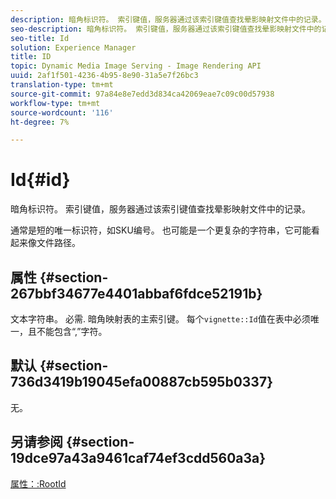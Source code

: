 ```yaml
---
description: 暗角标识符。 索引键值，服务器通过该索引键值查找晕影映射文件中的记录。
seo-description: 暗角标识符。 索引键值，服务器通过该索引键值查找晕影映射文件中的记录。
seo-title: Id
solution: Experience Manager
title: ID
topic: Dynamic Media Image Serving - Image Rendering API
uuid: 2af1f501-4236-4b95-8e90-31a5e7f26bc3
translation-type: tm+mt
source-git-commit: 97a84e8e7edd3d834ca42069eae7c09c00d57938
workflow-type: tm+mt
source-wordcount: '116'
ht-degree: 7%

---
```



# Id{#id}

暗角标识符。 索引键值，服务器通过该索引键值查找晕影映射文件中的记录。

通常是短的唯一标识符，如SKU编号。 也可能是一个更复杂的字符串，它可能看起来像文件路径。

## 属性 {#section-267bbf34677e4401abbaf6fdce52191b}

文本字符串。 必需. 暗角映射表的主索引键。 每个`vignette::Id`值在表中必须唯一，且不能包含“,”字符。

## 默认 {#section-736d3419b19045efa00887cb595b0337}

无。

## 另请参阅 {#section-19dce97a43a9461caf74ef3cdd560a3a}

[属性：:RootId](../../../../../ir-api/material-cat/image-rendering-api-ref/c-ir-material-catalog/c-ir-attributes-reference/r-ir-rootid.md#reference-54b42b7125824be593378c1accb70d5a)
